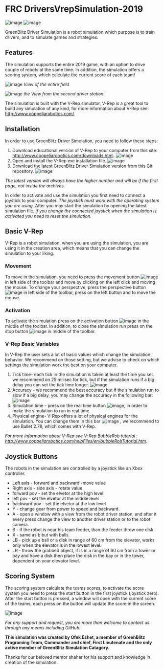 # FRC DriversVrepSimulation-2019

![image](https://user-images.githubusercontent.com/25615500/51441423-1d356e80-1cda-11e9-8bb6-7ef0bb4410cf.png)                           ![image](https://user-images.githubusercontent.com/25615500/51442072-7654d080-1ce1-11e9-9420-0460c5511492.png)

GreenBlitz Driver Simulation is a robot simulation which purpose is to train drivers, and to simulate games and strategies.

## Features

The simulation supports the entire 2019 game, with an option to drive couple of robots at the same time.
In addition, the simulation offers a scoring system, which calculate the current score of each team!

![image](https://user-images.githubusercontent.com/25615500/51440335-bbbbd280-1cce-11e9-89d0-69c829340b5b.png)
*View of the entire field*

![image](https://user-images.githubusercontent.com/25615500/51440403-59af9d00-1ccf-11e9-806f-2c77d7931b56.png)
*the View from the second driver station*

The simulation is built with the V-Rep simulator, V-Rep is a great tool to build any simulation of any kind, for more information about V-Rep see: http://www.coppeliarobotics.com/.

## Installation

In order to use GreenBlitz Driver Simulation, you need to follow these steps:

1. Download educational version of V-Rep to your computer from this site: http://www.coppeliarobotics.com/downloads.html.
![image](https://user-images.githubusercontent.com/25615500/51440432-b7dc8000-1ccf-11e9-8147-595307d1ffcd.png)
2. Open and install the V-Rep exe installation file. ![image](https://user-images.githubusercontent.com/25615500/51440450-d9d60280-1ccf-11e9-9bab-25d9a4d92beb.png)
3. Download the latest GreenBlitz Driver Simulation version from this Git repository. ![image](https://user-images.githubusercontent.com/25615500/51440456-f83bfe00-1ccf-11e9-9b41-f98d0b901120.png)

*The latest version will always have the higher number and will be if the first page, not inside the archives.*

In order to activate and use the simulation you first need to connect a joystick to your computer.
*The joystick must work with the operating system you are using.*
After you may start the simulation by opening the latest simulation file.
*if you change the connected joystick when the simulation is activated you need to reset the simulation.*

## Basic V-Rep 

V-Rep is a robot simulation, when you are using the simulation, you are using it in the creation area, which means that you can change the simulation to your liking.

### Movement

To move in the simulation, you need to press the movement button ![image](https://user-images.githubusercontent.com/25615500/51438487-9b334e80-1cb5-11e9-98db-2c0f07f43592.png) in left side of the toolbar and move by clicking on the left click and moving the mouse.
To change your perspective, press the perspective button ![image](https://user-images.githubusercontent.com/25615500/51438512-ed746f80-1cb5-11e9-8f9a-e4653c6711be.png) in left side of the toolbar, press on the left button and to move the mouse.

### Activation

To activate the simulation press on the activation button ![image](https://user-images.githubusercontent.com/25615500/51438533-201e6800-1cb6-11e9-9a4a-fedf843df463.png) in the middle of the toolbar. In addition, to close the simulation run press on the stop button ![image](https://user-images.githubusercontent.com/25615500/51438543-36c4bf00-1cb6-11e9-8db4-00aef72ec262.png) in middle of the toolbar.

### V-Rep Basic Variables

In V-Rep the user sets a lot of basic values which change the simulation behavior.
We recommend on those setting, but we advise to check on which settings the simulation work the best on your computer.

1. Tick time- each tick in the simulation is taken at least the time you set. we recommend on 25 milisec for tick, but if the simulation runs if a big delay you can set the tick time longer. ![image](https://user-images.githubusercontent.com/25615500/51438602-f7e33900-1cb6-11e9-9fbc-896133de274d.png)
2. Accuracy - we recommend the best accuracy but if the simulation run to slow if a big delay, you may change the accuracy in the following bar: ![image](https://user-images.githubusercontent.com/25615500/51438619-34af3000-1cb7-11e9-8289-f822281a2d96.png)
3. Simulation time - press on the real time button ![image](https://user-images.githubusercontent.com/25615500/51440184-050b2280-1ccd-11e9-9045-09f085cae61d.png), in order to make the simulation to run in real time.
4. Physical engine- V-Rep offers a lot of physical engines for the simulation. You can change them in this bar ![image](https://user-images.githubusercontent.com/25615500/51440203-4c91ae80-1ccd-11e9-832d-1cfb8a77e5a1.png) , we recommend to use Bullet 2.78, which comes with V-Rep.

*For more information about V-Rep see V-Rep BubbleRob tutorial : http://www.coppeliarobotics.com/helpFiles/en/bubbleRobTutorial.htm.*

## Joystick Buttons

The robots in the simulation are controlled by a joystick like an Xbox controller.
- Left axis - forward and backward -move value
- Right axis - side axis - rotate value
- forward pov - set the elvetor at the high level
- left pov - set the elvetor at the middle level
- backward pov - set the elvetor at the low level
- Y - change gear from power to speed and backward.
- A - open a window with a view from the robot driver station, and after it every press change the view to another driver station or to the robot camera.
- B - if the robot is near his team feeder, than the feeder throw one disk
- X - same as b but with balls.
- LB - pick up a ball or a disk in range of 60 cm from the elevator, works only when the elevator is in the lowest level.
- LR - throw the grabbed object, if is in a range of 60 cm from a tower or bay and have a disk then place the disk in the bay or in the tower, dependent on your elevator level.

## Scoring System

The scoring system calculate the teams scores, to activate the score system you need to press the start button in the first joystick (joystick zero).
After the start button is pressed, a window will open with the current score of the teams, each press on the button will update the score in the screen.

![image](https://user-images.githubusercontent.com/25615500/51540058-294a3900-1e5e-11e9-9bf3-aa1c5e214f04.png)


*For any support and request, you are more than welcome to contact us through any means including GitHub.*

**This simulation was created by Ofek Eshet, a member of GreenBlitz Programing Team, Commander and chief, First Lieutenate and the only active member of GreenBlitz Simulation Catagory.**

Thanks for our beloved mentor shahar for his support and knowledge in creation of the simulation.
